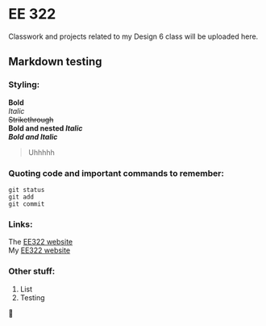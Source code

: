 # EE 322
Classwork and projects related to my Design 6 class will be uploaded here.

## Markdown testing
### Styling:
**Bold**  
*Italic*  
~~Strikethrough~~  
**Bold and nested _Italic_**  
***Bold and Italic***  

> Uhhhhh

### Quoting code and important commands to remember:
```
git status
git add
git commit
```

### Links:
The [EE322 website](https://sites.google.com/view/ece322/projects)  
My [EE322 website](https://sites.google.com/stevens.edu/ee322group20/home)

### Other stuff:
1. List
2. Testing

:monkey:


